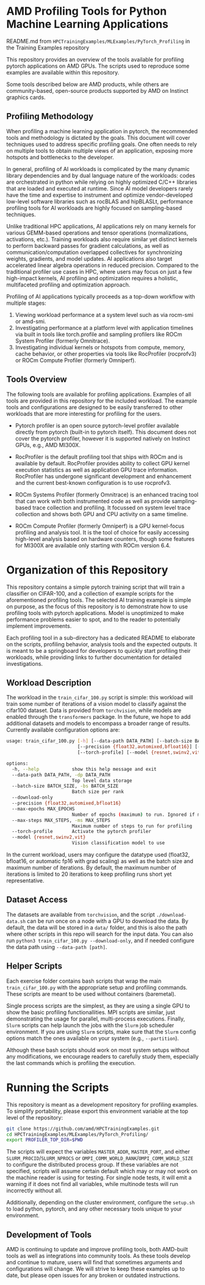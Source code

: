 
# AMD Profiling Tools for Python Machine Learning Applications

README.md from `HPCTrainingExamples/MLExamples/PyTorch_Profiling` in the Training Examples repository

This repository provides an overview of the tools available for profiling pytorch applications on AMD GPUs. The scripts used to reproduce some examples are available within this repository.

Some tools described below are AMD products, while others are community-based, open-source products supported by AMD on Instinct graphics cards.

## Profiling Methodology

When profiling a machine learning application in pytorch, the recommended tools and methodology is dictated by the goals. This document will cover techniques used to address specific profiling goals. One often needs to rely on multiple tools to obtain multiple views of an application, exposing more hotspots and bottlenecks to the developer.

In general, profiling of AI workloads is complicated by the many dynamic library dependencies and by dual language nature of the workloads: codes are orchestrated in python while relying on highly optimized C/C++ libraries that are loaded and executed at runtime. Since AI model developers rarely have the time and expertise to instrument and optimize vendor-developed low-level software libraries such as rocBLAS and hipBLASLt, performance profiling tools for AI workloads are highly focused on sampling-based techniques.

Unlike traditional HPC applications, AI applications rely on many kernels for various GEMM-based operations and tensor operations (normalizations, activations, etc.). Training workloads also require similar yet distinct kernels to perform backward passes for gradient calculations, as well as communication/computation overlapped collectives for synchronizing weights, gradients, and model updates. AI applications also target accelerated linear algebra operations in reduced precision. Compared to the traditional profiler use cases in HPC, where users may focus on just a few high-impact kernels, AI profiling and optimization requires a holistic, multifaceted profiling and optimization approach.

Profiling of AI applications typically proceeds as a top-down workflow with multiple stages:
1. Viewing workload performance at a system level such as via rocm-smi or amd-smi.
2. Investigating performance at a platform level with application timelines via built in tools like torch.profile and sampling profilers like ROCm System Profiler (formerly Omnitrace).
3. Investigating individual kernels or hotspots from compute, memory, cache behavior, or other properties via tools like RocProfiler (rocprofv3) or ROCm Compute Profiler (formerly Omniperf).


## Tools Overview

The following tools are available for profiling applications. Examples of all tools are provided in this repository for the included workload. The example tools and configurations are designed to be easily transferred to other workloads that are more interesting for profiling for the users.

- Pytorch profiler is an open source pytorch-level profiler available directly from pytorch (built-in to pytorch itself). This document does not cover the pytorch profiler, however it is supported natively on Instinct GPUs, e.g., AMD MI300X.

- RocProfiler is the default profiling tool that ships with ROCm and is available by default. RocProfiler provides ability to collect GPU kernel execution statistics as well as application GPU trace information. RocProfiler has undergone significant development and enhancement and the current best-known configuration is to use rocprofv3.

- ROCm Systems Profiler (formerly Omnitrace) is an enhanced tracing tool that can work with both instrumented code as well as provide sampling-based trace collection and profiling. It focussed on system level trace collection and shows both GPU and CPU activity on a same timeline.

- ROCm Compute Profiler (formerly Omniperf) is a GPU kernel-focus profiling and analysis tool. It is the tool of choice for easily accessing high-level analysis based on hardware counters, though some features for MI300X are available only starting with ROCm version 6.4.


# Organization of this Repository


This repository contains a simple pytorch training script that will train a classifier on CIFAR-100, and a collection of example scripts for the aforementioned profiling tools. The selected AI training example is simple on purpose, as the focus of this repository is to demonstrate how to use profiling tools with pytorch applications. Model is unoptimized to make performance problems easier to spot, and to the reader to potentially implement improvements.

Each profiling tool in a sub-directory has a dedicated README to elaborate on the scripts, profiling behavior, analysis tools and the expected outputs. It is meant to be a springboard for developers to quickly start profiling their workloads, while providing links to further documentation for detailed investigations.


## Workload Description

The workload in the `train_cifar_100.py` script is simple: this workload will train some number of iterations of a vision model to classify against the cifar100 dataset.  Data is provided from `torchvision`, while models are enabled through the `transformers` package. In the future, we hope to add additional datasets and models to encompass a broader range of results. Currently available configuration options are:

```bash
usage: train_cifar_100.py [-h] [--data-path DATA_PATH] [--batch-size BATCH_SIZE] [--download-only]
                          [--precision {float32,automixed,bfloat16}] [--max-epochs MAX_EPOCHS] [--max-steps MAX_STEPS]
                          [--torch-profile] [--model {resnet,swinv2,vit}]

options:
  -h, --help            show this help message and exit
  --data-path DATA_PATH, -dp DATA_PATH
                        Top level data storage
  --batch-size BATCH_SIZE, -bs BATCH_SIZE
                        Batch size per rank
  --download-only
  --precision {float32,automixed,bfloat16}
  --max-epochs MAX_EPOCHS
                        Number of epochs (maximum) to run. Ignored if max_steps is set and is reached first
  --max-steps MAX_STEPS, -ms MAX_STEPS
                        Maximum number of steps to run for profiling
  --torch-profile       Activate the pytorch profiler
  --model {resnet,swinv2,vit}
                        Vision classification model to use
```

In the current workload, users may configure the datatype used (float32, bfloat16, or automatic fp16 with grad scaling) as well as the batch size and maximum number of iterations. By default, the maximum number of iterations is limited to 20 iterations to keep profiling runs short yet representative.

## Dataset Access

The datasets are available from `torchvision`, and the script `./download-data.sh` can be run once on a node with a GPU to download the data. By default, the data will be stored in a `data/` folder, and this is also the path where other scripts in this repo will search for the input data. You can also run `python3 train_cifar_100.py --download-only`, and if needed configure the data path using `--data-path [path]`.

## Helper Scripts

Each exercise folder contains bash scripts that wrap the main `train_cifar_100.py` with the appropriate setup and profiling commands. These scripts are meant to be used without containers (baremetal).

Single process scripts are the simplest, as they are using a single GPU to show the basic profiling functionallities. MPI scripts are similar, just demonstrating the usage for parallel, multi-process executions. Finally, `Slurm` scripts can help launch the jobs with the `Slurm` job scheduler environment. If you are using `Slurm` scripts, make sure that the `Slurm` config options match the ones available on your system (e.g., `--partition`).

Although these bash scripts should work on most system setups without any modifications, we encourage readers to carefully study them, especially the last commands which is profiling the execution.

<!-- The scripts in this repository are meant to be used in the `slurm` job scheduler environment, without containers (baremetal). Make sure that the slurm config options match the ones available on your system (e.g., `--partition`). Each script has available a "single process" configuration (same algorithm but not using more than one GPU) to show the basic profiling tool usage. -->

<!-- There are also `MPI` examples, and corresponding single-process scripts where appropriate.  For the `MPI` cases, the scripts assume OpenMPI and corresponding environment variables, which are used to initialize pytorch. -->

# Running the Scripts

This repository is meant as a development repository for profiling examples.  To simplify portability, please export this environment variable at the top level of the repository:

```bash
git clone https://github.com/amd/HPCTrainingExamples.git
cd HPCTrainingExamples/MLExamples/PyTorch_Profiling/
export PROFILER_TOP_DIR=$PWD
```

The scripts will expect the variables `MASTER_ADDR`, `MASTER_PORT`, and either `SLURM_PROCID`/`SLURM_NPROCS` or `OMPI_COMM_WORLD_RANK`/`OMPI_COMM_WORLD_SIZE` to configure the distributed process group. If these variables are not specified, scripts will assume certain default which may or may not work on the machine reader is using for testing. For single node tests, it will emit a warning if it does not find all variables, while multinode tests will run incorrectly without all.

Additionally, depending on the cluster environment, configure the `setup.sh` to load python, pytorch, and any other necessary tools unique to your environment.

## Development of Tools

AMD is continuing to update and improve profiling tools, both AMD-built tools as well as integrations into community tools. As these tools develop and continue to mature, users will find that sometimes arguments and configurations will change. We will strive to keep these examples up to date, but please open issues for any broken or outdated instructions. 



